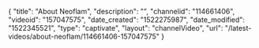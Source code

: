 {
    "title": "About Neoflam",
    "description": "",
    "channelid": "114661406",
    "videoid": "157047575",
    "date_created": "1522275987",
    "date_modified": "1522345521",
    "type": "captivate",
    "layout": "channelVideo",
    "url": "\/latest-videos\/about-neoflam\/114661406-157047575"
}